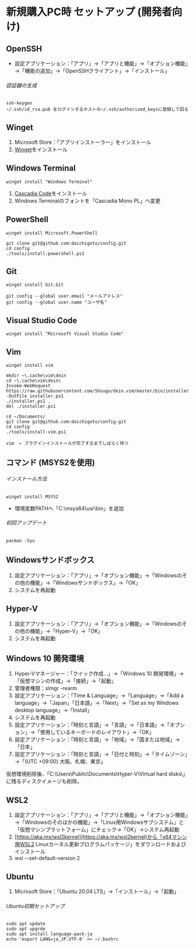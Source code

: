 # 新規購入PC時 セットアップ (開発者向け)

## OpenSSH

- 設定アプリケーション：「アプリ」→「アプリと機能」→「オプション機能」→「機能の追加」→「OpenSSHクライアント」→「インストール」

###### 認証鍵の生成

    ssh-keygen
    ~/.ssh/id_rsa.pub をログインするホストの~/.ssh/authorized_keysに登録して回る

## Winget

1. Microsoft Store：「アプリインストーラー」をインストール
2. [Winget](https://github.com/microsoft/winget-cli/releases)をインストール

## Windows Terminal

    winget install "Windows Terminal"

1. [Cascadia Code](https://github.com/microsoft/cascadia-code/releases)をインストール
2. Windows Terminalのフォントを「Cascadia Mono PL」へ変更

## PowerShell

    winget install Microsoft.PowerShell
    
    git clone git@github.com:daichigoto/config.git
    cd config
    ./tools/install-powershell.ps1

## Git

    winget install Git.Git
    
    git config --global user.email "メールアドレス"
    git config --global user.name "ユーザ名"

## Visual Studio Code

    winget install "Microsoft Visual Studio Code"

## Vim

    winget install vim
    
    mkdir ~\.cache\vim\dein
    cd ~\.cache\vim\dein\
    Invoke-WebRequest https://raw.githubusercontent.com/Shougo/dein.vim/master/bin/installer.ps1 -OutFile installer.ps1
    ./installer.ps1 .
    del ./installer.ps1
   
    cd ~/Documents/
    git clone git@github.com:daichigoto/config.git
    cd config
    ./tools/install-vim.ps1
    
    vim  ← プラグインインストールが完了するまでしばらく待つ

## コマンド (MSYS2を使用)

###### インストール方法

    winget install MSYS2

- 環境変数PATHへ「C:\msys64\usr\bin」を追加

###### 初回アップデート

    pacman -Syu

## Windowsサンドボックス

1. 設定アプリケーション：「アプリ」→「オプション機能」→「Windowsのその他の機能」→「Windowsサンドボックス」→「OK」
2. システムを再起動

## Hyper-V

1. 設定アプリケーション：「アプリ」→「オプション機能」→「Windowsのその他の機能」→「Hyper-V」→「OK」
2. システムを再起動

## Windows 10 開発環境

1. Hyper-Vマネージャー：「クイック作成…」→「Windows 10 開発環境」→「仮想マシンの作成」→「接続」→「起動」
2. 管理者権限：slmgr -rearm
3. 設定アプリケーション：「Time & Language」→「Language」→「Add a language」→「Japan」「日本語」→「Next」→「Set as my Windows desktop language」→「Install」
4. システムを再起動
5. 設定アプリケーション：「時刻と言語」→「言語」→「日本語」→「オプション」→「使用しているキーボードのレイアウト」→「OK」
6. 設定アプリケーション：「時刻と言語」→「地域」→「国または地域」→「日本」
7. 設定アプリケーション：「時刻と言語」→「日付と時刻」→「タイムゾーン」→「(UTC +09:00) 大阪、札幌、東京」

仮想環境削除後、「C:\Users\Public\Documents\Hyper-V\Virtual hard disks\」に残るディスクイメージも削除。

## WSL2

1. 設定アプリケーション：「アプリ」→「アプリと機能」→「オプション機能」→「Windowsのそのほかの機能」→「Linux用Windowsサブシステム」と「仮想マシンプラットフォーム」にチェック→「OK」→システム再起動
2. [https://aka.ms/wsl2kernel](https://aka.ms/wsl2kernel)から「x64マシン用WSL2 Linuxカーネル更新プログラムパッケージ」をダウンロードおよびインストール
3. wsl --set-default-version 2

## Ubuntu

1. Microsoft Store：「Ubuntu 20.04 LTS」→「インストール」→「起動」


###### Ubuntu初期セットアップ

    sudo apt update
    sudo apt upgrde
    sudo apt install language-pack-ja
    echo 'export LANG=ja_JP.UTF-8' >> ~/.bashrc
